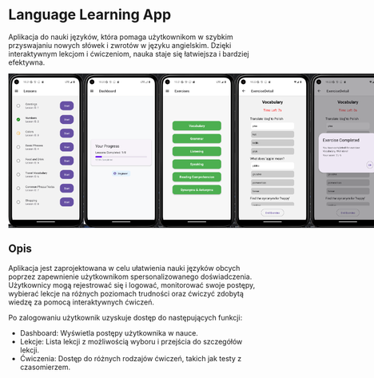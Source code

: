 # Language Learning App

Aplikacja do nauki języków, która pomaga użytkownikom w szybkim przyswajaniu nowych słówek i zwrotów w języku angielskim. Dzięki interaktywnym lekcjom i ćwiczeniom, nauka staje się łatwiejsza i bardziej efektywna.

<div style="display: flex; justify-content: space-between;">
    <img src="screens/ss1.png" width="30%">
    <img src="screens/ss2.png" width="30%">
    <img src="screens/ss3.png" width="30%">
    <img src="screens/ss4.png" width="30%">
    <img src="screens/ss5.png" width="30%">
</div>

## Opis
Aplikacja jest zaprojektowana w celu ułatwienia nauki języków obcych poprzez zapewnienie użytkownikom spersonalizowanego doświadczenia. Użytkownicy mogą rejestrować się i logować, monitorować swoje postępy, wybierać lekcje na różnych poziomach trudności oraz ćwiczyć zdobytą wiedzę za pomocą interaktywnych ćwiczeń.

Po zalogowaniu użytkownik uzyskuje dostęp do następujących funkcji:

- Dashboard: Wyświetla postępy użytkownika w nauce.
- Lekcje: Lista lekcji z możliwością wyboru i przejścia do szczegółów lekcji.
- Ćwiczenia: Dostęp do różnych rodzajów ćwiczeń, takich jak testy z czasomierzem.
